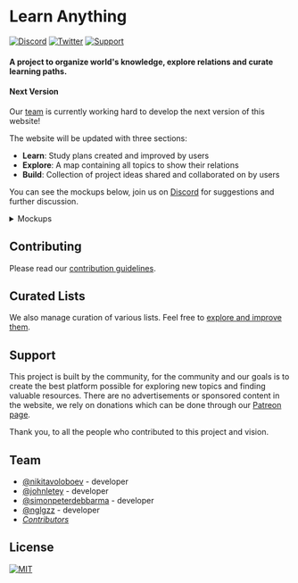 # Learn Anything

[![Discord](https://img.shields.io/badge/-Discord-0a0a0a.svg?style=flat&colorA=0a0a0a)](https://discord.gg/KKYdWjt)
[![Twitter](https://img.shields.io/badge/-Twitter-0a0a0a.svg?style=flat&colorA=0a0a0a)](https://twitter.com/learnanything_)
[![Support](https://img.shields.io/badge/%E2%9D%A4-Support-0a0a0a.svg?style=flat&colorA=0a0a0a)](https://www.patreon.com/learnanything)

#### A project to organize world's knowledge, explore relations and curate learning paths.

#### Next Version

Our [team](#team) is currently working hard to develop the next version of this website!

The website will be updated with three sections:

- **Learn**: Study plans created and improved by users
- **Explore**: A map containing all topics to show their relations
- **Build**: Collection of project ideas shared and collaborated on by users

You can see the mockups below, join us on [Discord](https://discord.gg/KKYdWjt) for suggestions and further discussion.

<details>
<summary>Mockups</summary><br>

_A special thanks to [@iinfin](https://github.com/iinfin) for designing the following mockups!_

![00](https://git.io/fhuEl)

> `Home`

![01](https://git.io/fhuE4)

> `Learn`

![02](https://git.io/fhuER)

> `Explore`

![03](https://git.io/fhuE0)

> `Build`

![04](https://git.io/fhuE8)

> `About`

</details>

## Contributing

Please read our [contribution guidelines](CONTRIBUTING.md#readme).

## Curated Lists

We also manage curation of various lists. Feel free to [explore and improve them](https://github.com/learn-anything/curated-lists#readme).

## Support

This project is built by the community, for the community and our goals is to create the best platform possible for exploring new topics and finding valuable resources. There are no advertisements or sponsored content in the website, we rely on donations which can be done through our [Patreon page](https://www.patreon.com/learnanything).

Thank you, to all the people who contributed to this project and vision.

## Team

- [@nikitavoloboev](https://github.com/nikitavoloboev) - developer
- [@johnletey](https://github.com/johnletey) - developer
- [@simonpeterdebbarma](https://github.com/simonpeterdebbarma) - developer
- [@nglgzz](https://github.com/nglgzz) - developer
- [_Contributors_](https://github.com/learn-anything/learn-anything/graphs/contributors)

## License

[![MIT](https://img.shields.io/badge/license-MIT-0a0a0a.svg?style=flat&colorA=0a0a0a)](LICENSE)
